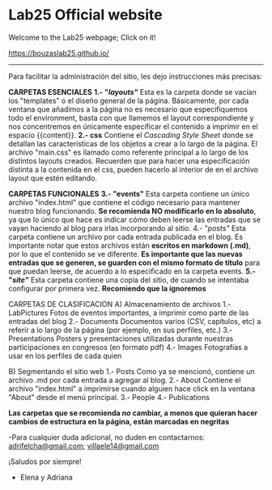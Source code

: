 # Lab25 Official website

Welcome to the Lab25 webpage; Click on it!

https://bouzaslab25.github.io/




--------
Para facilitar la administración del sitio, les dejo instrucciones más precisas:

**CARPETAS ESENCIALES** 
**1.- "_layouts"_**
Esta es la carpeta donde se vacían los "templates" o el diseño general de la página. Básicamente, por cada ventana que añadimos a la página no es necesario que especifiquemos todo el environment, basta con que llamemos el layout correspondiente y nos concentremos en únicamente especificar el contenido a imprimir en el espacio {{content}}.
**2.- css**
Contiene el _Cascading Style Sheet_ donde se detallan las características de los objetos a crear a lo largo de la página. El archivo "main.css" es llamado como referente principal a lo largo de los distintos layouts creados. Recuerden que para hacer una especificación distinta a la contenida en el css, pueden hacerlo al interior de <style></style> en el archivo layout que estén editando.

**CARPETAS FUNCIONALES**
**3.- "events"**
Esta carpeta contiene un único archivo "index.html" que contiene el código necesario para mantener nuestro blog funcionando. **Se recomienda NO modificarlo en lo absoluto**, ya que lo único que hace es indicar cómo deben leerse las entradas que se vayan haciendo al blog para irlas incorporando al sitio.
4.- "_posts"_
Esta carpeta contiene un archivo por cada entrada publicada en el blog. Es importante notar que estos archivos están **escritos en markdown (.md)**, por lo que el contenido se ve diferente. **Es importante que las nuevas entradas que se generen, se guarden con el mismo formato de título** para que puedan leerse, de acuerdo a lo especificado en la carpeta events.
**5.- "_site"_**
Esta carpeta contiene una copia del sitio, de cuando se intentaba configurar por primera vez. **Recomiendo que la ignoremos**

CARPETAS DE CLASIFICACION
A) Almacenamiento de archivos
1.- LabPictures 
Fotos de eventos importantes, a imprimir como parte de las entradas del blog
2.- Documents
Documentos varios (CSV, capítulos, etc) a referir a lo largo de la página (por ejemplo, en sus perfiles, etc.)
3.- Presentations
Posters y presentaciones utilizadas durante nuestras participaciones en congresos (en formato pdf)
4.- Images
Fotografías a usar en los perfiles de cada quien

B) Segmentando el sitio web
1.- Posts
Como ya se mencionó, contiene un archivo .md por cada entrada a agregar al blog.
2.- About
Contiene el archivo "index.html" a imprimirse cuando alguien hace click en la ventana "About" desde el menú principal.
3.- People
4.- Publications


 


**Las carpetas que se recomienda _no_ cambiar, a menos que quieran hacer cambios de estructura en la página, están marcadas en negritas**

-Para cualquier duda adicional, no duden en contactarnos:
adrifelcha@gmail.com; villaele14@gmail.com

¡Saludos por siempre!
- Elena y Adriana
